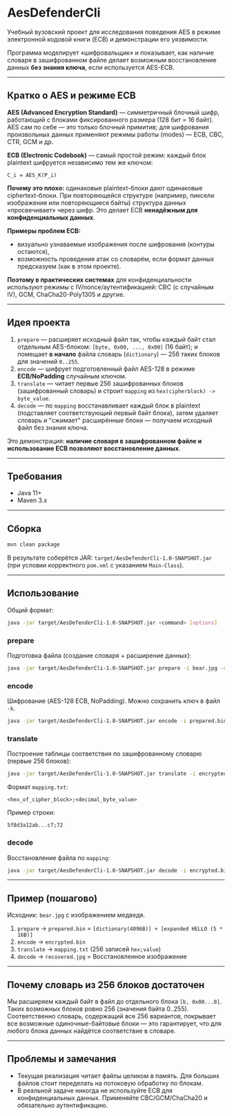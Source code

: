 # AesDefenderCli

Учебный вузовский проект для исследования поведения AES в режиме электронной кодовой книги (ECB) и демонстрации его уязвимости.

Программа моделирует «шифровальщик» и показывает, как наличие словаря в зашифрованном файле делает возможным восстановление данных **без знания ключа**, если используется AES-ECB.

---

## Кратко о AES и режиме ECB

**AES (Advanced Encryption Standard)** — симметричный блочный шифр, работающий с блоками фиксированного размера (128 бит = 16 байт). AES сам по себе — это только блочный примитив; для шифрования произвольных данных применяют режимы работы (modes) — ECB, CBC, CTR, GCM и др.

**ECB (Electronic Codebook)** — самый простой режим: каждый блок plaintext шифруется независимо тем же ключом:

```
C_i = AES_K(P_i)
```

**Почему это плохо:** одинаковые plaintext-блоки дают одинаковые ciphertext-блоки. При повторяющейся структуре (например, пиксели изображения или повторяющиеся байты) структура данных «просвечивает» через шифр. Это делает ECB **ненадёжным для конфиденциальных данных**.

**Примеры проблем ECB:**

* визуально узнаваемые изображения после шифрования (контуры остаются),
* возможность проведения атак со словарём, если формат данных предсказуем (как в этом проекте).

**Поэтому в практических системах** для конфиденциальности используют режимы с IV/nonce/аутентификацией: CBC (с случайным IV), GCM, ChaCha20-Poly1305 и другие.

---

## Идея проекта

1. `prepare` — расширяет исходный файл так, чтобы каждый байт стал отдельным AES-блоком: `[byte, 0x00, ..., 0x00]` (16 байт); и помещает **в начало** файла словарь (`dictionary`) — 256 таких блоков для значений `0..255`.
2. `encode` — шифрует подготовленный файл AES-128 в режиме **ECB/NoPadding** случайным ключом.
3. `translate` — читает первые 256 зашифрованных блоков (зашифрованный словарь) и строит `mapping` из `hex(cipherblock) -> byte_value`.
4. `decode` — по `mapping` восстанавливает каждый блок в plaintext (подставляет соответствующий первый байт блока), затем удаляет словарь и "сжимает" расширённые блоки — получаем исходный файл без знания ключа.

Это демонстрация: **наличие словаря в зашифрованном файле и использование ECB позволяют восстановление данных**.

---

## Требования

* Java 11+
* Maven 3.x

---

## Сборка

```bash
mvn clean package
```

В результате соберётся JAR: `target/AesDefenderCli-1.0-SNAPSHOT.jar` (при условии корректного `pom.xml` с указанием `Main-Class`).

---

## Использование

Общий формат:

```bash
java -jar target/AesDefenderCli-1.0-SNAPSHOT.jar <command> [options]
```

### prepare

Подготовка файла (создание словаря + расширение данных):

```bash
java -jar target/AesDefenderCli-1.0-SNAPSHOT.jar prepare -i bear.jpg -o prepared.bin
```

### encode

Шифрование (AES-128 ECB, NoPadding). Можно сохранить ключ в файл `-k`.

```bash
java -jar target/AesDefenderCli-1.0-SNAPSHOT.jar encode -i prepared.bin -o encrypted.bin -k key.bin
```

### translate

Построение таблицы соответствия по зашифрованному словарю (первые 256 блоков):

```bash
java -jar target/AesDefenderCli-1.0-SNAPSHOT.jar translate -i encrypted.bin -m mapping.txt
```

Формат `mapping.txt`:

```
<hex_of_cipher_block>;<decimal_byte_value>
```

Пример строки:

```
5f8d3a12ab...c7;72
```

### decode

Восстановление файла по `mapping`:

```bash
java -jar target/AesDefenderCli-1.0-SNAPSHOT.jar decode -i encrypted.bin -m mapping.txt -o recovered.jpg
```

---

## Пример (пошагово)

Исходник: `bear.jpg` с изображением медведя.

1. `prepare` → `prepared.bin` = `[dictionary(4096B)] + [expanded HELLO (5 * 16B)]`
2. `encode` → `encrypted.bin`
3. `translate` → `mapping.txt` (256 записей `hex;value`)
4. `decode` → `recovered.jpg` = Восстановленное изображение

---

## Почему словарь из 256 блоков достаточен

Мы расширяем каждый байт в файл до отдельного блока `[b, 0x00...0]`. Таких возможных блоков ровно 256 (значения байта 0..255). Соответственно словарь, содержащий все 256 вариантов, покрывает все возможные одиночные-байтовые блоки — это гарантирует, что для любого блока данных найдётся соответствие в словаре.

---

## Проблемы и замечания

* Текущая реализация читает файлы целиком в память. Для больших файлов стоит переделать на потоковую обработку по блокам.
* В реальной задаче никогда не используйте ECB для конфиденциальных данных. Применяйте CBC/GCM/ChaCha20 и обязательно аутентификацию.
